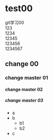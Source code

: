 # test00
git学习00  
123  
1234  
12345  
123456  
1234567
## change 00
### change master 01
#### change master 02
##### change master 03
- a
- b
    - b1
    - b2
- c